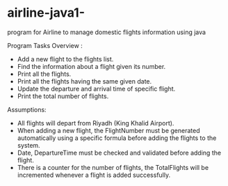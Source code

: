 # airline-java1-
program for Airline to manage domestic flights information using java

Program Tasks Overview :
- Add a new flight to the flights list.
- Find the information about a flight given its number.
- Print all the flights.
- Print all the flights having the same given date.
- Update the departure and arrival time of specific flight.
- Print the total number of flights.

Assumptions:
- All flights will depart from Riyadh (King Khalid Airport).
- When adding a new flight, the FlightNumber must be generated automatically using a specific
formula before adding the flights to the system.
- Date, DepartureTime must be checked and validated before adding the flight.
- There is a counter for the number of flights, the TotalFlights will be incremented whenever a
flight is added successfully.

